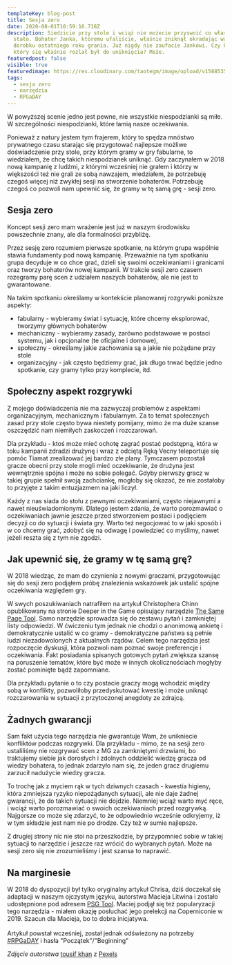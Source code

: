 ```yaml
---
templateKey: blog-post
title: Sesja zero
date: 2020-08-01T10:59:16.718Z
description: Siedzicie przy stole i wciąż nie możecie przyswoić co właśnie się
  stało. Bohater Janka, któremu ufaliście, właśnie zniknął okradając was z
  dorobku ostatniego roku grania. Już nigdy nie zaufacie Jankowi. Czy kwas,
  który się właśnie rozlał był do uniknięcia? Może.
featuredpost: false
visible: true
featuredimage: https://res.cloudinary.com/taotegm/image/upload/v1588535621/taotegm/road-in-between-trees-814667_qzuqsv.jpg
tags:
  - sesja zero
  - narzędzia
  - RPGaDAY
---
```

W powyższej scenie jedno jest pewne, nie wszystkie niespodzianki są miłe. W szczególności niespodzianki, które łamią nasze oczekiwania. 

Ponieważ z natury jestem tym frajerem, który to spędza mnóstwo prywatnego czasu starając się przygotować najlepsze możliwe doświadczenie przy stole, przy którym gramy w gry fabularne, to wiedziałem, że chcę takich niespodzianek uniknąć. Gdy zaczynałem w 2018 nową kampanię z ludźmi, z którymi wcześniej nie grałem i którzy w większości też nie grali ze sobą nawzajem, wiedziałem, że potrzebuję czegoś więcej niż zwykłej sesji na stworzenie bohaterów. Potrzebuję czegoś co pozwoli nam upewnić się, że gramy w tę samą grę - sesji zero.

## Sesja zero

Koncept sesji zero mam wrażenie jest już w naszym środowisku powszechnie znany, ale dla formalności przybliżę.

Przez sesję zero rozumiem pierwsze spotkanie, na którym grupa wspólnie stawia fundamenty pod nową kampanię. Przeważnie na tym spotkaniu grupa decyduje w co chce grać, dzieli się swoimi oczekiwaniami i granicami oraz tworzy bohaterów nowej kampanii. W trakcie sesji zero czasem rozegramy parę scen z udziałem naszych bohaterów, ale nie jest to gwarantowane.

Na takim spotkaniu określamy w kontekście planowanej rozgrywki poniższe aspekty:

* fabularny - wybieramy świat i sytuację, które chcemy eksplorować, tworzymy głównych bohaterów
* mechaniczny - wybieramy zasady, zarówno podstawowe w postaci systemu, jak i opcjonalne (te oficjalne i domowe),
* społeczny - określamy jakie zachowania są a jakie nie pożądane przy stole
* organizacyjny - jak często będziemy grać, jak długo trwać będzie jedno spotkanie, czy gramy tylko przy komplecie, itd.

## Społeczny aspekt rozgrywki

Z mojego doświadczenia nie ma zazwyczaj problemów z aspektami organizacyjnym, mechanicznym i fabularnym. Za to temat społecznych zasad przy stole często bywa niestety pomijany, mimo że ma duże szanse oszczędzić nam niemiłych zaskoczeń i rozczarowań.

Dla przykładu - ktoś może mieć ochotę zagrać postać podstępną, która w toku kampanii zdradzi drużynę i wraz z odciętą Ręką Vecny teleportuje się pomóc Tiamat zrealizować jej bardzo złe plany. Tymczasem pozostali gracze obecni przy stole mogli mieć oczekiwanie, że drużyna jest wewnętrznie spójna i może na sobie polegać. Gdyby pierwszy gracz w takiej grupie spełnił swoją zachciankę, mogłoby się okazać, że nie zostałoby to przyjęte z takim entuzjazmem na jaki liczył.

Każdy z nas siada do stołu z pewnymi oczekiwaniami, często niejawnymi a nawet nieuświadomionymi. Dlatego jestem zdania, że warto porozmawiać o oczekiwaniach jawnie jeszcze przed stworzeniem postaci i podjęciem decyzji co do sytuacji i świata gry. Warto też negocjować to w jaki sposób i w co chcemy grać, zdobyć się na odwagę i powiedzieć co myślimy, nawet jeżeli reszta się z tym nie zgodzi. 

## Jak upewnić się, że gramy w tę samą grę?

W 2018 wiedząc, że mam do czynienia z nowymi graczami, przygotowując się do sesji zero podjąłem próbę znalezienia wskazówek jak ustalić spójne oczekiwania względem gry.

W swych poszukiwaniach natrafiłem na artykuł Christophera Chinn opublikowany na stronie Deeper in the Game opisujący narzędzie [The Same Page Tool](https://bankuei.wordpress.com/2010/03/27/the-same-page-tool/). Samo narzędzie sprowadza się do zestawu pytań i zamkniętej listy odpowiedzi. W ćwiczeniu tym jednak nie chodzi o anonimową ankietę i demokratycznie ustalić w co gramy - demokratyczne państwa są pełnie ludzi niezadowolonych z aktualnych rządów. Celem tego narzędzia jest rozpoczęcie dyskusji, która pozwoli nam poznać swoje preferencje i oczekiwania. Fakt posiadania spisanych gotowych pytań zwiększa szansę na poruszenie tematów, które być może w innych okolicznościach mogłyby zostać pominięte bądź zapomniane.

Dla przykładu pytanie o to czy postacie graczy mogą wchodzić między sobą w konflikty, pozwoliłoby przedyskutować kwestię i może uniknąć rozczarowania w sytuacji z przytoczonej anegdoty ze zdrajcą.

## Żadnych gwarancji

Sam fakt użycia tego narzędzia nie gwarantuje Wam, że unikniecie konfliktów podczas rozgrywki. Dla przykładu - mimo, że na sesji zero ustaliliśmy nie rozgrywać scen z MG za zamkniętymi drzwiami, bo traktujemy siebie jak dorosłych i zdolnych oddzielić wiedzę gracza od wiedzy bohatera, to jednak zdarzyło nam się, że jeden gracz drugiemu zarzucił nadużycie wiedzy gracza.

To trochę jak z myciem rąk w tych dziwnych czasach - kwestia higieny, która zmniejsza ryzyko niepożądanych sytuacji, ale nie daje żadnej gwarancji, że do takich sytuacji nie dojdzie. Niemniej wciąż warto myć ręce, i wciąż warto porozmawiać o swoich oczekiwaniach przed rozgrywką. Najgorsze co może się zdarzyć, to że odpowiednio wcześnie odkryjemy, iż w tym składzie jest nam nie po drodze. Czy też w sumie najlepsze.

Z drugiej strony nic nie stoi na przeszkodzie, by przypomnieć sobie w takiej sytuacji to narzędzie i jeszcze raz wrócić do wybranych pytań. Może na sesji zero się nie zrozumieliśmy i jest szansa to naprawić.

## Na marginesie

W 2018 do dyspozycji był tylko oryginalny artykuł Chrisa, dziś doczekał się adaptacji w naszym ojczystym języku, autorstwa Macieja Litwina i zostało udostępnione pod adresem [PSG Tool](https://docs.google.com/document/d/1N6ZyjJ6l1UoXmutenXKp3wvyVwu_DkyPx7AHR1HR1lE/edit?fbclid=IwAR1Adux2ZDzh1hUMu3k9ENDJ-MKfCCj4u82mg9odNhRg9KwcjaoNzNCam7E). Maciej podjął się też popularyzacji tego narzędzia - miałem okazję posłuchać jego prelekcji na Coperniconie w 2019. Szacun dla Macieja, bo to dobra inicjatywa.\
\
Artykuł powstał wcześniej, został jednak odświeżony na potrzeby [\#RPGaDAY](https://www.autocratik.com/2020/06/announcing-rpgaday2020.html) i hasła "Początek"/"Beginning"

*Zdjęcie autorstwa* [tousif khan](https://www.pexels.com/pl-pl/@tousif-khan-260664?utm_content=attributionCopyText&utm_medium=referral&utm_source=pexels) z [Pexels](https://www.pexels.com/pl-pl/zdjecie/asfalt-droga-drzewa-krajobraz-814667/?utm_content=attributionCopyText&utm_medium=referral&utm_source=pexels)
